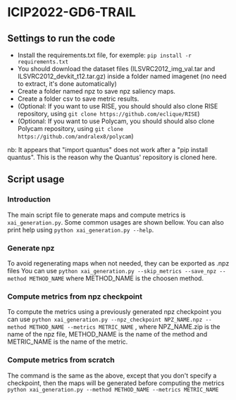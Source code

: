 # ICIP2022-GD6-TRAIL

## Settings to run the code

* Install the requirements.txt file, for exemple: `pip install -r requirements.txt`
* You should download the dataset files (ILSVRC2012_img_val.tar and ILSVRC2012_devkit_t12.tar.gz) inside a folder named imagenet (no need to extract, it's done automatically)
* Create a folder named npz to save npz saliency maps.
* Create a folder csv to save metric results.
* (Optional: If you want to use RISE, you should should also clone RISE repository, using `git clone https://github.com/eclique/RISE`)
* (Optional: If you want to use Polycam, you should should also clone Polycam repository, using `git clone https://github.com/andralex8/polycam`)

nb: It appears that "import quantus" does not work after a "pip install quantus". This is the reason why the Quantus' repository is cloned here.


## Script usage

### Introduction
The main script file to generate maps and compute metrics is `xai_generation.py`. Some common usages are shown bellow. You can also print help using `python xai_generation.py --help`.

### Generate npz
To avoid regenerating maps when not needed, they can be exported as .npz files
You can use `python xai_generation.py --skip_metrics --save_npz --method METHOD_NAME` where METHOD_NAME is the choosen method.

### Compute metrics from npz checkpoint
To compute the metrics using a previously generated npz checkpoint you can use
`python xai_generation.py --npz_checkpoint NPZ_NAME.npz --method METHOD_NAME --metrics METRIC_NAME` , where NPZ_NAME.zip is the name of the npz file, METHOD_NAME is the name of the method and METRIC_NAME is the name of the metric.

### Compute metrics from scratch
The command is the same as the above, except that you don't specify a checkpoint, then the maps will be generated before computing the metrics
`python xai_generation.py --method METHOD_NAME --metrics METRIC_NAME`
